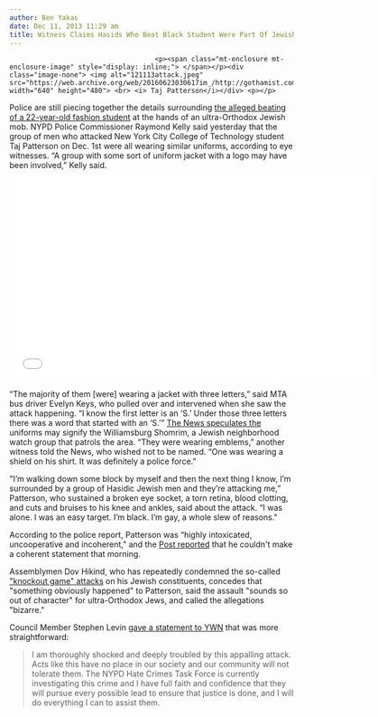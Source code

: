 ```yaml
---
author: Ben Yakas
date: Dec 11, 2013 11:29 am
title: Witness Claims Hasids Who Beat Black Student Were Part Of Jewish "Police Force"
---
```


	
										<p><span class="mt-enclosure mt-enclosure-image" style="display: inline;"> </span></p><div class="image-none"> <img alt="121113attack.jpeg" src="https://web.archive.org/web/20160623030617im_/http://gothamist.com/attachments/byakas/121113attack.jpeg" width="640" height="480"> <br> <i> Taj Patterson</i></div> <p></p>

<p>Police are still piecing together the details surrounding <a href="https://web.archive.org/web/20160623030617/http://gothamist.com/2013/12/10/black_student_allegedly_beaten_by_h.php">the alleged beating of a 22-year-old fashion student</a> at the hands of an ultra-Orthodox Jewish mob. NYPD Police Commissioner Raymond Kelly said yesterday that the group of men who attacked New York City College of Technology student Taj Patterson on Dec. 1st were all wearing similar uniforms, according to eye witnesses. &#x201C;A group with some sort of uniform jacket with a logo may have been involved,&#x201D; Kelly said.</p>

<p><iframe width="640" height="360" src="//web.archive.org/web/20160623030617if_/http://www.youtube.com/embed/uI9CSwhbqWA" frameborder="0" allowfullscreen></iframe></p>

<p>&#x201C;The majority of them [were] wearing a jacket with three letters,&#x201D; said MTA bus driver Evelyn Keys, who pulled over and intervened when she saw the attack happening. &#x201C;I know the first letter is an &#x2018;S.&#x2019; Under those three letters there was a word that started with an &#x2018;S.&#x2019;&#x201D; <a href="https://web.archive.org/web/20160623030617/http://www.nydailynews.com/new-york/nyc-crime/hasidic-gay-bashers-watchmen-jackets-nypd-chief-article-1.1544066">The News speculates the</a> uniforms may signify the Williamsburg Shomrim, a Jewish neighborhood watch group that patrols the area. &#x201C;They were wearing emblems,&#x201D; another witness told the News, who wished not to be named. &#x201C;One was wearing a shield on his shirt. It was definitely a police force.&#x201D;</p>

<p>&quot;I&#x2019;m walking down some block by myself and then the next thing I know, I&#x2019;m surrounded by a group of Hasidic Jewish men and they&#x2019;re attacking me,&#x201D; Patterson, who sustained a broken eye socket, a torn retina, blood clotting, and cuts and bruises to his knee and ankles, said about the attack. &#x201C;I was alone. I was an easy target. I&#x2019;m black. I&#x2019;m gay, a whole slew of reasons.&quot; </p>

<p>According to the police report, Patterson was &#x201C;highly intoxicated, uncooperative and incoherent,&quot; and the <a href="https://web.archive.org/web/20160623030617/http://nypost.com/2013/12/10/police-search-for-hasidic-men-in-bias-attack/">Post reported</a> that he couldn&apos;t make a coherent statement that morning. </p>

<p>Assemblymen Dov Hikind, who has repeatedly condemned the so-called <a href="https://web.archive.org/web/20160623030617/http://gothamist.com/tags/knockoutattack">&quot;knockout game&quot; attacks</a> on his Jewish constituents, concedes that &quot;something obviously happened&quot; to Patterson, said the assault &quot;sounds so out of character&quot; for ultra-Orthodox Jews, and called the allegations &quot;bizarre.&quot; </p>

<p>Council Member Stephen Levin <a href="https://web.archive.org/web/20160623030617/http://www.theyeshivaworld.com/news/headlines-breaking-stories/205173/nypd-investigating-brutal-hate-attack-against-black-student-by-hasidic-gang-in-williamsburg.html">gave a statement to YWN</a> that was more straightforward:</p>

<blockquote>I am thoroughly shocked and deeply troubled by this appalling attack. Acts like this have no place in our society and our community will not tolerate them. The NYPD Hate Crimes Task Force is currently investigating this crime and I have full faith and confidence that they will pursue every possible lead to ensure that justice is done, and I will do everything I can to assist them.</blockquote>					
										
									
				